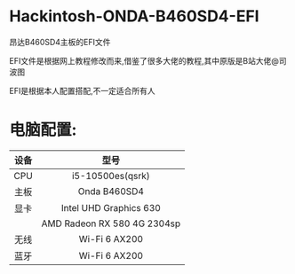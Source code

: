 # Hackintosh-ONDA-B460SD4-EFI
昂达B460SD4主板的EFI文件

EFI文件是根据网上教程修改而来,借鉴了很多大佬的教程,其中原版是B站大佬@司波图

EFI是根据本人配置搭配,不一定适合所有人

# 电脑配置:
| 设备 |            型号             |
| :--: | :-------------------------: |
| CPU  |      i5-10500es(qsrk)       |
| 主板 |        Onda B460SD4         |
| 显卡 |   Intel UHD Graphics 630    |
|      | AMD Radeon RX 580 4G 2304sp |
| 无线 |        Wi-Fi 6 AX200        |
| 蓝牙 |        Wi-Fi 6 AX200        |
